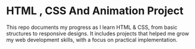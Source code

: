 # HTML , CSS And Animation Project
 This repo documents my progress as I learn HTML & CSS, from basic structures to responsive designs. It includes projects that helped me grow my web development skills, with a focus on practical implementation.
